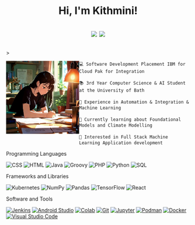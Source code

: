 <h1 align="center">
Hi, I'm Kithmini!
<br/>

<p align="center">
  <a><img src="https://readme-typing-svg.herokuapp.com?color=F785BF&lines=Computer+Science+and+AI+Student;IBM+Software+Developer+Intern;&center=true&width=380&height=45&"></a>
  <img src="https://media.giphy.com/media/v1.Y2lkPTc5MGI3NjExdm1vd3JkOTRqYXQ4MnVhdzM3cjRwM2lqeG9kZWZoMjIxcmtidm11cyZlcD12MV9pbnRlcm5hbF9naWZfYnlfaWQmY3Q9cw/10a8AOSeP6Rqfu/giphy.gif" width="70"></h1>> 
</p>
<img align="left" src="https://github.com/kithminijoseph/kithminijoseph/blob/main/studying.jpg" width="200" />
<p>

```
💻 Software Development Placement IBM for Cloud Pak for Integration

📚 3rd Year Computer Science & AI Student at the University of Bath

📝 Experience in Automation & Integration & Machine Learning

🔭 Currently learning about Foundational Models and Climate Modelling

🚩 Interested in Full Stack Machine Learning Application development
```

Programming Languages
<p>
    <a><img alt="CSS" src="https://img.shields.io/badge/CSS%20-%23E6B8B8.svg?logo=css3&logoColor=white"></a>
    <a><img alt="HTML" src="https://img.shields.io/badge/HTML%20-%23F2D1B3.svg?logo=html5&logoColor=white"></a>
    <a><img alt="Java" src="https://img.shields.io/badge/Java-%23C4A484.svg?logo=java&logoColor=white"></a>
    <a><img alt="Groovy" src="https://img.shields.io/badge/Groovy%20-%23B4D9C3.svg?logo=groovy&logoColor=white"></a>
    <a><img alt="PHP" src="https://img.shields.io/badge/PHP-%23D3A1A1.svg?logo=php&logoColor=white"></a>
    <a><img alt="Python" src="https://img.shields.io/badge/Python%20-%23C5C084.svg?logo=python&logoColor=white"></a>
    <a><img alt="SQL" src="https://img.shields.io/badge/SQL%20-%23A8C3A3.svg?logo=amazon-dynamodb&logoColor=white"></a>
</p>


  
Frameworks and Libraries

<p>
    <a><img alt="Kubernetes" src="https://img.shields.io/badge/Kubernetes%20-%23E7B8B8.svg?logo=Kubernetes&logoColor=white"></a>
    <a><img alt="NumPy" src="https://img.shields.io/badge/Numpy%20-%23A9D5E9.svg?logo=numpy&logoColor=white"></a>
    <a><img alt="Pandas" src="https://img.shields.io/badge/Pandas%20-%23C9A8E9.svg?logo=pandas&logoColor=white"></a>
    <a><img alt="TensorFlow" src="https://img.shields.io/badge/TensorFlow%20-%23F7C8A8.svg?logo=TensorFlow&logoColor=white"></a>
    <a><img alt="React" src="https://img.shields.io/badge/React%20-%23A8E9B8.svg?logo=React&logoColor=white"></a>
</p>

Software and Tools

<p>
    <a href="#"><img alt="Jenkins" src="https://img.shields.io/badge/Jenkins%20-%23E6B8B8.svg?logo=jenkins&logoColor=white"></a>
    <a href="#"><img alt="Android Studio" src="https://img.shields.io/badge/Android%20Studio-%23B4D9B4.svg?logo=android-studio&logoColor=white"></a>
    <a href="#"><img alt="Colab" src="https://img.shields.io/badge/Colab-%23C3D1A1.svg?logo=google-colab&logoColor=white"></a>
    <a href="#"><img alt="Git" src="https://img.shields.io/badge/Git%20-%23D3BFA1.svg?logo=git&logoColor=white"></a>
    <a href="#"><img alt="Jupyter" src="https://img.shields.io/badge/Jupyter%20-%23F2A6A6.svg?logo=Jupyter&logoColor=white"></a>
    <a href="#"><img alt="Podman" src="https://img.shields.io/badge/Podman-%23C4A484.svg?logo=podman&logoColor=white"></a>
    <a href="#"><img alt="Docker" src="https://img.shields.io/badge/Docker-%23B2C3B2.svg?logo=docker&logoColor=white"></a>
    <a href="#"><img alt="Visual Studio Code" src="https://img.shields.io/badge/Visual%20Studio%20Code-%23C4D3A8.svg?logo=visual-studio-code&logoColor=white"></a>
</p>


